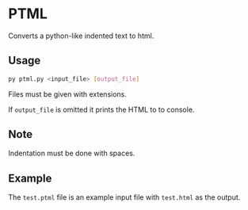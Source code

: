# PTML

Converts a python-like indented text to html.

## Usage

```bash
py ptml.py <input_file> [output_file]
```
Files must be given with extensions.

If `output_file` is omitted it prints the HTML to to console.

## Note

Indentation must be done with spaces. 

## Example

The `test.ptml` file is an example input file with `test.html` as the output.
